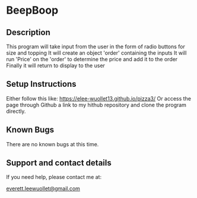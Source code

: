 # BeepBoop

## Description

This program will take input from the user in the form of radio buttons for size and topping
It will create an object 'order' containing the inputs
It will run 'Price' on the 'order' to determine the price and add it to the order
Finally it will return to display to the user


## Setup Instructions

Either follow this like: https://elee-wuollet13.github.io/pizza3/
Or access the page through Github a link to my hithub repository and clone the program directly.

## Known Bugs

There are no known bugs at this time.

## Support and contact details

If you need help, please contact me at:

everett.leewuollet@gmail.com
